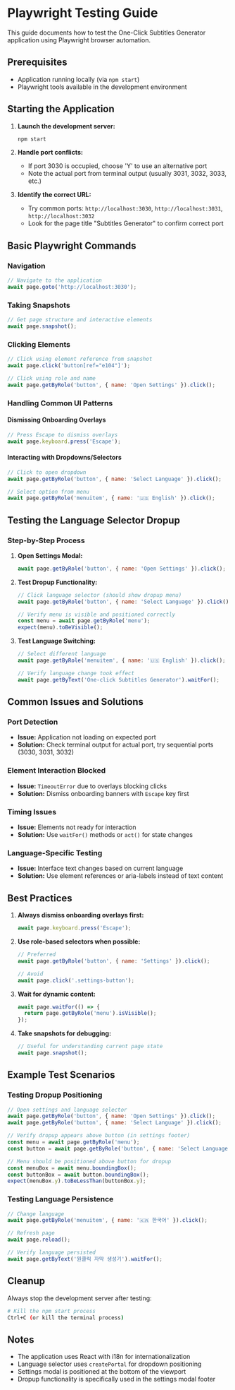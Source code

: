 # Playwright Testing Guide

This guide documents how to test the One-Click Subtitles Generator application using Playwright browser automation.

## Prerequisites

- Application running locally (via `npm start`)
- Playwright tools available in the development environment

## Starting the Application

1. **Launch the development server:**
   ```bash
   npm start
   ```

2. **Handle port conflicts:**
   - If port 3030 is occupied, choose 'Y' to use an alternative port
   - Note the actual port from terminal output (usually 3031, 3032, 3033, etc.)

3. **Identify the correct URL:**
   - Try common ports: `http://localhost:3030`, `http://localhost:3031`, `http://localhost:3032`
   - Look for the page title "Subtitles Generator" to confirm correct port

## Basic Playwright Commands

### Navigation
```javascript
// Navigate to the application
await page.goto('http://localhost:3030');
```

### Taking Snapshots
```javascript
// Get page structure and interactive elements
await page.snapshot();
```

### Clicking Elements
```javascript
// Click using element reference from snapshot
await page.click('button[ref="e104"]');

// Click using role and name
await page.getByRole('button', { name: 'Open Settings' }).click();
```

### Handling Common UI Patterns

#### Dismissing Onboarding Overlays
```javascript
// Press Escape to dismiss overlays
await page.keyboard.press('Escape');
```

#### Interacting with Dropdowns/Selectors
```javascript
// Click to open dropdown
await page.getByRole('button', { name: 'Select Language' }).click();

// Select option from menu
await page.getByRole('menuitem', { name: '🇺🇸 English' }).click();
```

## Testing the Language Selector Dropup

### Step-by-Step Process

1. **Open Settings Modal:**
   ```javascript
   await page.getByRole('button', { name: 'Open Settings' }).click();
   ```

2. **Test Dropup Functionality:**
   ```javascript
   // Click language selector (should show dropup menu)
   await page.getByRole('button', { name: 'Select Language' }).click();
   
   // Verify menu is visible and positioned correctly
   const menu = await page.getByRole('menu');
   expect(menu).toBeVisible();
   ```

3. **Test Language Switching:**
   ```javascript
   // Select different language
   await page.getByRole('menuitem', { name: '🇺🇸 English' }).click();
   
   // Verify language change took effect
   await page.getByText('One-click Subtitles Generator').waitFor();
   ```

## Common Issues and Solutions

### Port Detection
- **Issue:** Application not loading on expected port
- **Solution:** Check terminal output for actual port, try sequential ports (3030, 3031, 3032)

### Element Interaction Blocked
- **Issue:** `TimeoutError` due to overlays blocking clicks
- **Solution:** Dismiss onboarding banners with `Escape` key first

### Timing Issues
- **Issue:** Elements not ready for interaction
- **Solution:** Use `waitFor()` methods or `act()` for state changes

### Language-Specific Testing
- **Issue:** Interface text changes based on current language
- **Solution:** Use element references or aria-labels instead of text content

## Best Practices

1. **Always dismiss onboarding overlays first:**
   ```javascript
   await page.keyboard.press('Escape');
   ```

2. **Use role-based selectors when possible:**
   ```javascript
   // Preferred
   await page.getByRole('button', { name: 'Settings' }).click();
   
   // Avoid
   await page.click('.settings-button');
   ```

3. **Wait for dynamic content:**
   ```javascript
   await page.waitFor(() => {
     return page.getByRole('menu').isVisible();
   });
   ```

4. **Take snapshots for debugging:**
   ```javascript
   // Useful for understanding current page state
   await page.snapshot();
   ```

## Example Test Scenarios

### Testing Dropup Positioning
```javascript
// Open settings and language selector
await page.getByRole('button', { name: 'Open Settings' }).click();
await page.getByRole('button', { name: 'Select Language' }).click();

// Verify dropup appears above button (in settings footer)
const menu = await page.getByRole('menu');
const button = await page.getByRole('button', { name: 'Select Language' });

// Menu should be positioned above button for dropup
const menuBox = await menu.boundingBox();
const buttonBox = await button.boundingBox();
expect(menuBox.y).toBeLessThan(buttonBox.y);
```

### Testing Language Persistence
```javascript
// Change language
await page.getByRole('menuitem', { name: '🇰🇷 한국어' }).click();

// Refresh page
await page.reload();

// Verify language persisted
await page.getByText('원클릭 자막 생성기').waitFor();
```

## Cleanup

Always stop the development server after testing:
```bash
# Kill the npm start process
Ctrl+C (or kill the terminal process)
```

## Notes

- The application uses React with i18n for internationalization
- Language selector uses `createPortal` for dropdown positioning
- Settings modal is positioned at the bottom of the viewport
- Dropup functionality is specifically used in the settings modal footer
